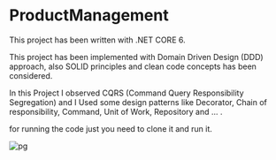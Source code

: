 # ProductManagement
This project has been written  with .NET CORE 6.

This project  has been implemented with Domain Driven Design (DDD) approach, 
also SOLID principles and clean code concepts has been considered.

In this Project I observed CQRS (Command Query Responsibility Segregation) and I Used some design patterns like Decorator, Chain of responsibility, Command, Unit of Work, Repository and ... .



for running the code just you need to clone it and run it. 


![pg](https://user-images.githubusercontent.com/11004510/220892606-570ad129-6a66-4171-bcaa-6314edf77633.PNG)
